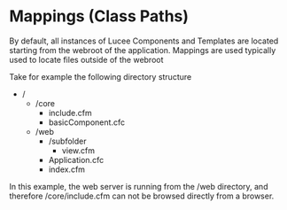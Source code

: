 # Mappings (Class Paths)

By default, all instances of Lucee Components and Templates are located starting from the webroot of the application. Mappings are used typically used to locate files outside of the webroot

Take for example the following directory structure

* /
  * /core
    * include.cfm
    * basicComponent.cfc
  * /web
    * /subfolder
      * view.cfm
    * Application.cfc
    * index.cfm
  

In this example, the web server is running from the /web directory, and therefore /core/include.cfm can not be browsed directly from a browser.

<script src="https://gist-it.appspot.com/github/roryl/lucee-mappings/blob/master/web/Application.cfc"></script>